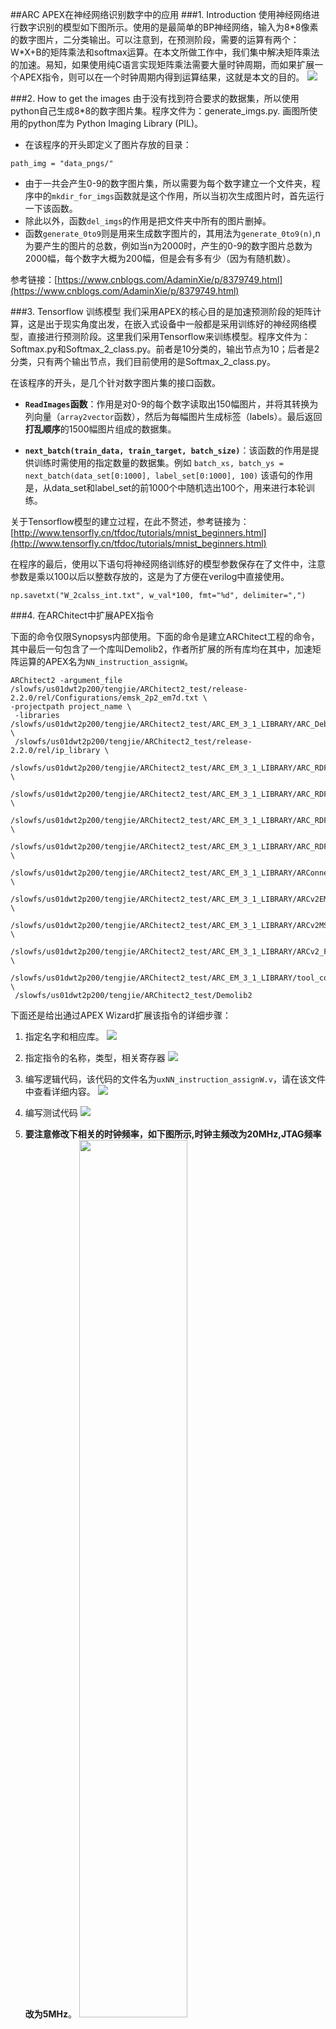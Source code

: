 ##ARC APEX在神经网络识别数字中的应用
###1. Introduction
使用神经网络进行数字识别的模型如下图所示。使用的是最简单的BP神经网络，输入为8*8像素的数字图片，二分类输出。可以注意到，在预测阶段，需要的运算有两个：W\*X+B的矩阵乘法和softmax运算。在本文所做工作中，我们集中解决矩阵乘法的加速。易知，如果使用纯C语言实现矩阵乘法需要大量时钟周期，而如果扩展一个APEX指令，则可以在一个时钟周期内得到运算结果，这就是本文的目的。
![](https://i.imgur.com/6ncDTbm.png)

###2. How to get the images
由于没有找到符合要求的数据集，所以使用python自己生成8*8的数字图片集。程序文件为：generate_imgs.py. 画图所使用的python库为 Python Imaging Library (PIL)。

- 在该程序的开头即定义了图片存放的目录：
```
path_img = "data_pngs/"
```

- 由于一共会产生0-9的数字图片集，所以需要为每个数字建立一个文件夹，程序中的`mkdir_for_imgs`函数就是这个作用，所以当初次生成图片时，首先运行一下该函数。
- 除此以外，函数`del_imgs`的作用是把文件夹中所有的图片删掉。
- 函数`generate_0to9`则是用来生成数字图片的，其用法为`generate_0to9(n)`,n为要产生的图片的总数，例如当n为2000时，产生的0-9的数字图片总数为2000幅，每个数字大概为200幅，但是会有多有少（因为有随机数）。

参考链接：[https://www.cnblogs.com/AdaminXie/p/8379749.html](https://www.cnblogs.com/AdaminXie/p/8379749.html)

###3. Tensorflow 训练模型
我们采用APEX的核心目的是加速预测阶段的矩阵计算，这是出于现实角度出发，在嵌入式设备中一般都是采用训练好的神经网络模型，直接进行预测阶段。这里我们采用Tensorflow来训练模型。程序文件为：Softmax.py和Softmax\_2\_class.py。前者是10分类的，输出节点为10；后者是2分类，只有两个输出节点，我们目前使用的是Softmax\_2\_class.py。

在该程序的开头，是几个针对数字图片集的接口函数。

- **`ReadImages`函数**：作用是对0-9的每个数字读取出150幅图片，并将其转换为列向量（`array2vector`函数），然后为每幅图片生成标签（labels）。最后返回**打乱顺序**的1500幅图片组成的数据集。

- **`next_batch(train_data, train_target, batch_size)`**：该函数的作用是提供训练时需使用的指定数量的数据集。例如
`batch_xs, batch_ys = next_batch(data_set[0:1000], label_set[0:1000], 100)`
该语句的作用是，从data\_set和label\_set的前1000个中随机选出100个，用来进行本轮训练。

关于Tensorflow模型的建立过程，在此不赘述，参考链接为：[http://www.tensorfly.cn/tfdoc/tutorials/mnist_beginners.html](http://www.tensorfly.cn/tfdoc/tutorials/mnist_beginners.html)

在程序的最后，使用以下语句将神经网络训练好的模型参数保存在了文件中，注意参数是乘以100以后以整数存放的，这是为了方便在verilog中直接使用。

```
np.savetxt("W_2calss_int.txt", w_val*100, fmt="%d", delimiter=",")
```

###4. 在ARChitect中扩展APEX指令

下面的命令仅限Synopsys内部使用。下面的命令是建立ARChitect工程的命令，其中最后一句包含了一个库叫Demolib2，作者所扩展的所有库均在其中，加速矩阵运算的APEX名为`NN_instruction_assignW`。

    ARChitect2 -argument_file /slowfs/us01dwt2p200/tengjie/ARChitect2_test/release-2.2.0/rel/Configurations/emsk_2p2_em7d.txt \
    -projectpath project_name \
     -libraries /slowfs/us01dwt2p200/tengjie/ARChitect2_test/ARC_EM_3_1_LIBRARY/ARC_Debug_v2.1.3.iplib \
     /slowfs/us01dwt2p200/tengjie/ARChitect2_test/release-2.2.0/rel/ip_library \
     /slowfs/us01dwt2p200/tengjie/ARChitect2_test/ARC_EM_3_1_LIBRARY/ARC_RDF_CGR_v2.0.6.iplib \
     /slowfs/us01dwt2p200/tengjie/ARChitect2_test/ARC_EM_3_1_LIBRARY/ARC_RDF_SEIF_v5.0.12.iplib \
     /slowfs/us01dwt2p200/tengjie/ARChitect2_test/ARC_EM_3_1_LIBRARY/ARC_RDF_SMS_v2.0.2.iplib \
     /slowfs/us01dwt2p200/tengjie/ARChitect2_test/ARC_EM_3_1_LIBRARY/ARC_RDF_Synopsys_v7.0.11.iplib \
     /slowfs/us01dwt2p200/tengjie/ARChitect2_test/ARC_EM_3_1_LIBRARY/ARConnect_v2.0.6.iplib \
     /slowfs/us01dwt2p200/tengjie/ARChitect2_test/ARC_EM_3_1_LIBRARY/ARCv2EM_v3.1.5.iplib \
     /slowfs/us01dwt2p200/tengjie/ARChitect2_test/ARC_EM_3_1_LIBRARY/ARCv2MSS_v2.0.5.iplib \
     /slowfs/us01dwt2p200/tengjie/ARChitect2_test/ARC_EM_3_1_LIBRARY/ARCv2_FPGA_RDF_v1.2.3.iplib \
     /slowfs/us01dwt2p200/tengjie/ARChitect2_test/ARC_EM_3_1_LIBRARY/tool_configuration_v1.0.51.iplib \
     /slowfs/us01dwt2p200/tengjie/ARChitect2_test/Demolib2


下面还是给出通过APEX Wizard扩展该指令的详细步骤：

1. 指定名字和相应库。
![](https://i.imgur.com/5glyTFz.png)
2. 指定指令的名称，类型，相关寄存器
![](https://i.imgur.com/60lSa9O.png)
3. 编写逻辑代码，该代码的文件名为`uxNN_instruction_assignW.v`，请在该文件中查看详细内容。
![](https://i.imgur.com/nJeWHLN.png)
4. 编写测试代码
![](https://i.imgur.com/ZvJyKG8.png)

5. **要注意修改下相关的时钟频率，如下图所示,时钟主频改为20MHz,JTAG频率改为5MHz**。
	<img src="https://i.imgur.com/Nwtd6Rb.png" width="60%" alt=""/>

6. 最后，在ARChitect工程build之后，进入到工程目录下的build文件夹下，执行`make -f arcsyn.makefile`命令即可自动生成Xilinx的bit文件。我们可以使用`make -f arcsyn.makefile -n`来查看执行了那些命令：
![](https://i.imgur.com/Zxj3gYW.png)
可以看到首先使用synplify_premier命令执行综合，生成edf网表文件；然后将生成的edf文件和约束文件拷贝到fpga文件夹下，并在该文件夹下执行了xflow命令生成最终的bit。

###5. 测试APEX指令的性能
对比使用纯软件实现与使用APEX实现两种方案所消耗的时钟周期数，来评估APEX加速的效果。

在Metaware中建立工程时需要注意，Toolchains选项选择`ARC EM Generic`一项，在ARChitect-generated Tool Configuration File选择中选`Browse to a TCF file`,相应的tcf文件可以在下面链接中下载到。

[https://github.com/foss-for-synopsys-dwc-arc-processors/embarc_osp/tree/master/board/emsk/configs/22/tcf](https://github.com/foss-for-synopsys-dwc-arc-processors/embarc_osp/tree/master/board/emsk/configs/22/tcf)

其次，在使用APEX实现时需要一个定义了APEX指令的头文件`apexextensions.h`，该头文件是在ARChitect编译过程中产生的，位于`Project_name/build/tests/common`目录下，可以直接拷贝过来使用。

提供了两个Metaware工程供参考，一个名为2\_class\_8\_8\_7d，另一个为2\_class\_8\_8\_7d\_APEX，显然，前者是纯软件的实现；后者是APEX的实现。

测试结果如下所示：
![](https://i.imgur.com/4Pd9U5L.png)

![](https://i.imgur.com/mlaznZY.png)

###6. 将ARC CORE与扩展的APEX分开
为了能够让ARC的用户独立探索APEX的应用，同时又不接触到ARC CORE的细节，提出了如下的设计flow。

![](https://i.imgur.com/kg9Gxc1.png)

1. 按照第四大部分所讲述的建立ARChitect工程并扩展好相应的APEX程序，并build工程。
2. 将扩展的APEX的.v文件从Project\_name/build/verilog/RTL中拷贝一份出来，并将Project\_name/build/verilog/RTL中的这份改为black box文件。
3. 使用`synplify_premier -batch ./scripts/sythesis.prj`命令得到core\_chip.edf文件。
4. 在ISE GUI中依次加入core\_chip.edf, core\_chip.ucf, iccm0.bmm, Apex_extension.v四个文件，并依照par\_implement.opt和bitgen.opt两个文件配置ISE布局布线及生成bit过程中的选项。最后生成bit。


###7. 如何将bit下载到FPGA以及如下下载elf到EMSK
1. Xilinx提供了一个工具可以方便地将bit文件下载到FPGA中：iMPACT。该过程在EMSK的文档“ARC EM Starter Kit Guide”中的Appendix C中有详细的操作步骤，不赘述。
2. 在windows下打开cmd命令行，cd到目标文件夹下，使用`mdb -cl -digilent 2_class_8_8_7d.elf`命令，即可用命令行模式开启Metaware debug。`run`命令可以使程序运行。如果去掉`-cl`则可以打开Metaware debug的GUI模式进行调试。




